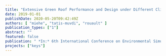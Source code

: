 ```yaml
---
title: "Extensive Green Roof Performance and Design under Different Climatic Conditions-Analyses from China and Germany"
date: 2019-01-01
publishDate: 2020-05-20T09:42:49Z
authors: [ "miehe", "tatis-muvdi", "rouault" ]
publication_types: ["1"]
abstract: ""
featured: false
publication: " *In:* 6th International Conference on Environmental Simulation and Pollution Control. Beijing, China. 4-5 November 2019"
projects: ["keys"]
---
```


